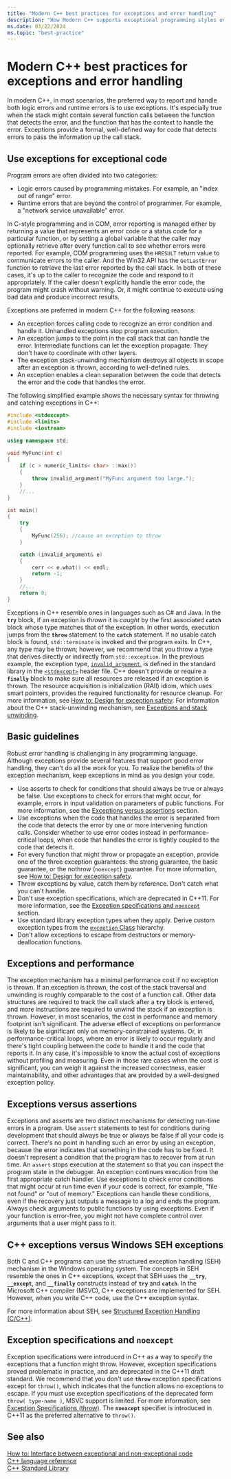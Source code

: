 ```yaml
---
title: "Modern C++ best practices for exceptions and error handling"
description: "How Modern C++ supports exceptional programming styles over error codes."
ms.date: 03/22/2024
ms.topic: "best-practice"
---
```

# Modern C++ best practices for exceptions and error handling

In modern C++, in most scenarios, the preferred way to report and handle both logic errors and runtime errors is to use exceptions. It's especially true when the stack might contain several function calls between the function that detects the error, and the function that has the context to handle the error. Exceptions provide a formal, well-defined way for code that detects errors to pass the information up the call stack.

## Use exceptions for exceptional code

Program errors are often divided into two categories:
- Logic errors caused by programming mistakes. For example, an "index out of range" error.
- Runtime errors that are beyond the control of programmer. For example, a "network service unavailable" error.

In C-style programming and in COM, error reporting is managed either by returning a value that represents an error code or a status code for a particular function, or by setting a global variable that the caller may optionally retrieve after every function call to see whether errors were reported. For example, COM programming uses the `HRESULT` return value to communicate errors to the caller. And the Win32 API has the `GetLastError` function to retrieve the last error reported by the call stack. In both of these cases, it's up to the caller to recognize the code and respond to it appropriately. If the caller doesn't explicitly handle the error code, the program might crash without warning. Or, it might continue to execute using bad data and produce incorrect results.

Exceptions are preferred in modern C++ for the following reasons:

- An exception forces calling code to recognize an error condition and handle it. Unhandled exceptions stop program execution.
- An exception jumps to the point in the call stack that can handle the error. Intermediate functions can let the exception propagate. They don't have to coordinate with other layers.
- The exception stack-unwinding mechanism destroys all objects in scope after an exception is thrown, according to well-defined rules.
- An exception enables a clean separation between the code that detects the error and the code that handles the error.

The following simplified example shows the necessary syntax for throwing and catching exceptions in C++:

```cpp
#include <stdexcept>
#include <limits>
#include <iostream>

using namespace std;

void MyFunc(int c)
{
    if (c > numeric_limits< char> ::max())
    {
        throw invalid_argument("MyFunc argument too large.");
    }
    //...
}

int main()
{
    try
    {
        MyFunc(256); //cause an exception to throw
    }

    catch (invalid_argument& e)
    {
        cerr << e.what() << endl;
        return -1;
    }
    //...
    return 0;
}
```

Exceptions in C++ resemble ones in languages such as C# and Java. In the **`try`** block, if an exception is *thrown* it is *caught* by the first associated **`catch`** block whose type matches that of the exception. In other words, execution jumps from the **`throw`** statement to the **`catch`** statement. If no usable catch block is found, `std::terminate` is invoked and the program exits. In C++, any type may be thrown; however, we recommend that you throw a type that derives directly or indirectly from `std::exception`. In the previous example, the exception type, [`invalid_argument`](../standard-library/invalid-argument-class.md), is defined in the standard library in the [`<stdexcept>`](../standard-library/stdexcept.md) header file. C++ doesn't provide or require a **`finally`** block to make sure all resources are released if an exception is thrown. The resource acquisition is initialization (RAII) idiom, which uses smart pointers, provides the required functionality for resource cleanup. For more information, see [How to: Design for exception safety](how-to-design-for-exception-safety.md). For information about the C++ stack-unwinding mechanism, see [Exceptions and stack unwinding](exceptions-and-stack-unwinding-in-cpp.md).

## Basic guidelines

Robust error handling is challenging in any programming language. Although exceptions provide several features that support good error handling, they can't do all the work for you. To realize the benefits of the exception mechanism, keep exceptions in mind as you design your code.

- Use asserts to check for conditions that should always be true or always be false. Use exceptions to check for errors that might occur, for example, errors in input validation on parameters of public functions. For more information, see the [Exceptions versus assertions](#exceptions_versus_assertions) section.
- Use exceptions when the code that handles the error is separated from the code that detects the error by one or more intervening function calls. Consider whether to use error codes instead in performance-critical loops, when code that handles the error is tightly coupled to the code that detects it.
- For every function that might throw or propagate an exception, provide one of the three exception guarantees: the strong guarantee, the basic guarantee, or the nothrow (`noexcept`) guarantee. For more information, see [How to: Design for exception safety](how-to-design-for-exception-safety.md).
- Throw exceptions by value, catch them by reference. Don't catch what you can't handle.
- Don't use exception specifications, which are deprecated in C++11. For more information, see the [Exception specifications and `noexcept`](#exception_specifications_and_noexcept) section.
- Use standard library exception types when they apply. Derive custom exception types from the [`exception` Class](../standard-library/exception-class.md) hierarchy.
- Don't allow exceptions to escape from destructors or memory-deallocation functions.

## Exceptions and performance

The exception mechanism has a minimal performance cost if no exception is thrown. If an exception is thrown, the cost of the stack traversal and unwinding is roughly comparable to the cost of a function call. Other data structures are required to track the call stack after a **`try`** block is entered, and more instructions are required to unwind the stack if an exception is thrown. However, in most scenarios, the cost in performance and memory footprint isn't significant. The adverse effect of exceptions on performance is likely to be significant only on memory-constrained systems. Or, in performance-critical loops, where an error is likely to occur regularly and there's tight coupling between the code to handle it and the code that reports it. In any case, it's impossible to know the actual cost of exceptions without profiling and measuring. Even in those rare cases when the cost is significant, you can weigh it against the increased correctness, easier maintainability, and other advantages that are provided by a well-designed exception policy.

## <a name="exceptions_versus_assertions"></a> Exceptions versus assertions

Exceptions and asserts are two distinct mechanisms for detecting run-time errors in a program. Use `assert` statements to test for conditions during development that should always be true or always be false if all your code is correct. There's no point in handling such an error by using an exception, because the error indicates that something in the code has to be fixed. It doesn't represent a condition that the program has to recover from at run time. An `assert` stops execution at the statement so that you can inspect the program state in the debugger. An exception continues execution from the first appropriate catch handler. Use exceptions to check error conditions that might occur at run time even if your code is correct, for example, "file not found" or "out of memory." Exceptions can handle these conditions, even if the recovery just outputs a message to a log and ends the program. Always check arguments to public functions by using exceptions. Even if your function is error-free, you might not have complete control over arguments that a user might pass to it.

## C++ exceptions versus Windows SEH exceptions

Both C and C++ programs can use the structured exception handling (SEH) mechanism in the Windows operating system. The concepts in SEH resemble the ones in C++ exceptions, except that SEH uses the **`__try`**, **`__except`**, and **`__finally`** constructs instead of **`try`** and **`catch`**. In the Microsoft C++ compiler (MSVC), C++ exceptions are implemented for SEH. However, when you write C++ code, use the C++ exception syntax.

For more information about SEH, see [Structured Exception Handling (C/C++)](structured-exception-handling-c-cpp.md).

## <a name="exception_specifications_and_noexcept"></a> Exception specifications and `noexcept`

Exception specifications were introduced in C++ as a way to specify the exceptions that a function might throw. However, exception specifications proved problematic in practice, and are deprecated in the C++11 draft standard. We recommend that you don't use **`throw`** exception specifications except for `throw()`, which indicates that the function allows no exceptions to escape. If you must use exception specifications of the deprecated form `throw( type-name )`, MSVC support is limited. For more information, see [Exception Specifications (throw)](exception-specifications-throw-cpp.md). The **`noexcept`** specifier is introduced in C++11 as the preferred alternative to `throw()`.

## See also

[How to: Interface between exceptional and non-exceptional code](../cpp/how-to-interface-between-exceptional-and-non-exceptional-code.md)\
[C++ language reference](../cpp/cpp-language-reference.md)\
[C++ Standard Library](../standard-library/cpp-standard-library-reference.md)
